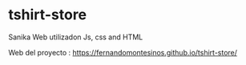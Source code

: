 # tshirt-store
Sanika Web utilizadon Js, css and HTML

Web del proyecto : 
https://fernandomontesinos.github.io/tshirt-store/
